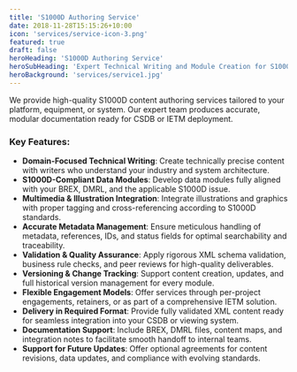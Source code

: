 ```yaml
---
title: 'S1000D Authoring Service'
date: 2018-11-28T15:15:26+10:00
icon: 'services/service-icon-3.png'
featured: true
draft: false
heroHeading: 'S1000D Authoring Service'
heroSubHeading: 'Expert Technical Writing and Module Creation for S1000D Projects'
heroBackground: 'services/service1.jpg'
---
```



We provide high-quality S1000D content authoring services tailored to your platform, equipment, or system. Our expert team produces accurate, modular documentation ready for CSDB or IETM deployment.


### **Key Features:**

* **Domain-Focused Technical Writing**: Create technically precise content with writers who understand your industry and system architecture.
* **S1000D-Compliant Data Modules**: Develop data modules fully aligned with your BREX, DMRL, and the applicable S1000D issue.
* **Multimedia & Illustration Integration**: Integrate illustrations and graphics with proper tagging and cross-referencing according to S1000D standards.
* **Accurate Metadata Management**: Ensure meticulous handling of metadata, references, IDs, and status fields for optimal searchability and traceability.
* **Validation & Quality Assurance**: Apply rigorous XML schema validation, business rule checks, and peer reviews for high-quality deliverables.
* **Versioning & Change Tracking**: Support content creation, updates, and full historical version management for every module.
* **Flexible Engagement Models**: Offer services through per-project engagements, retainers, or as part of a comprehensive IETM solution.
* **Delivery in Required Format**: Provide fully validated XML content ready for seamless integration into your CSDB or viewing system.
* **Documentation Support**: Include BREX, DMRL files, content maps, and integration notes to facilitate smooth handoff to internal teams.
* **Support for Future Updates**: Offer optional agreements for content revisions, data updates, and compliance with evolving standards.

